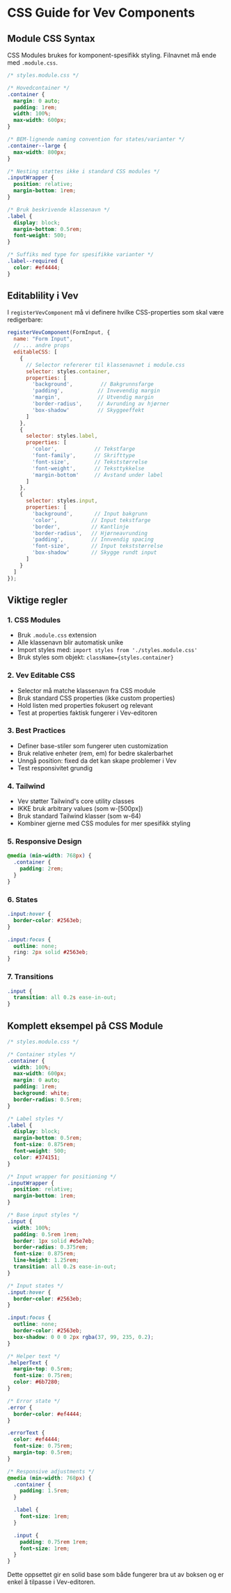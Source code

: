 # CSS Guide for Vev Components

## Module CSS Syntax
CSS Modules brukes for komponent-spesifikk styling. Filnavnet må ende med `.module.css`.

```css
/* styles.module.css */

/* Hovedcontainer */
.container {
  margin: 0 auto;
  padding: 1rem;
  width: 100%;
  max-width: 600px;
}

/* BEM-lignende naming convention for states/varianter */
.container--large {
  max-width: 800px;
}

/* Nesting støttes ikke i standard CSS modules */
.inputWrapper {
  position: relative;
  margin-bottom: 1rem;
}

/* Bruk beskrivende klassenavn */
.label {
  display: block;
  margin-bottom: 0.5rem;
  font-weight: 500;
}

/* Suffiks med type for spesifikke varianter */
.label--required {
  color: #ef4444;
}
```

## Editablility i Vev
I `registerVevComponent` må vi definere hvilke CSS-properties som skal være redigerbare:

```javascript
registerVevComponent(FormInput, {
  name: "Form Input",
  // ... andre props
  editableCSS: [
    {
      // Selector refererer til klassenavnet i module.css
      selector: styles.container,
      properties: [
        'background',         // Bakgrunnsfarge
        'padding',           // Invevendig margin
        'margin',            // Utvendig margin
        'border-radius',     // Avrunding av hjørner
        'box-shadow'         // Skyggeeffekt
      ]
    },
    {
      selector: styles.label,
      properties: [
        'color',            // Tekstfarge
        'font-family',      // Skrifttype
        'font-size',        // Tekststørrelse
        'font-weight',      // Teksttykkelse
        'margin-bottom'     // Avstand under label
      ]
    },
    {
      selector: styles.input,
      properties: [
        'background',       // Input bakgrunn
        'color',           // Input tekstfarge
        'border',          // Kantlinje
        'border-radius',   // Hjørneavrunding
        'padding',         // Innvendig spacing
        'font-size',       // Input tekststørrelse
        'box-shadow'       // Skygge rundt input
      ]
    }
  ]
});
```

## Viktige regler

### 1. CSS Modules
- Bruk `.module.css` extension
- Alle klassenavn blir automatisk unike
- Import styles med: `import styles from './styles.module.css'`
- Bruk styles som objekt: `className={styles.container}`

### 2. Vev Editable CSS
- Selector må matche klassenavn fra CSS module
- Bruk standard CSS properties (ikke custom properties)
- Hold listen med properties fokusert og relevant
- Test at properties faktisk fungerer i Vev-editoren

### 3. Best Practices
- Definer base-stiler som fungerer uten customization
- Bruk relative enheter (rem, em) for bedre skalerbarhet 
- Unngå position: fixed da det kan skape problemer i Vev
- Test responsivitet grundig

### 4. Tailwind
- Vev støtter Tailwind's core utility classes
- IKKE bruk arbitrary values (som w-[500px])
- Bruk standard Tailwind klasser (som w-64)
- Kombiner gjerne med CSS modules for mer spesifikk styling

### 5. Responsive Design
```css
@media (min-width: 768px) {
  .container {
    padding: 2rem;
  }
}
```

### 6. States
```css
.input:hover {
  border-color: #2563eb;
}

.input:focus {
  outline: none;
  ring: 2px solid #2563eb;
}
```

### 7. Transitions
```css
.input {
  transition: all 0.2s ease-in-out;
}
```

## Komplett eksempel på CSS Module

```css
/* styles.module.css */

/* Container styles */
.container {
  width: 100%;
  max-width: 600px;
  margin: 0 auto;
  padding: 1rem;
  background: white;
  border-radius: 0.5rem;
}

/* Label styles */
.label {
  display: block;
  margin-bottom: 0.5rem;
  font-size: 0.875rem;
  font-weight: 500;
  color: #374151;
}

/* Input wrapper for positioning */
.inputWrapper {
  position: relative;
  margin-bottom: 1rem;
}

/* Base input styles */
.input {
  width: 100%;
  padding: 0.5rem 1rem;
  border: 1px solid #e5e7eb;
  border-radius: 0.375rem;
  font-size: 0.875rem;
  line-height: 1.25rem;
  transition: all 0.2s ease-in-out;
}

/* Input states */
.input:hover {
  border-color: #2563eb;
}

.input:focus {
  outline: none;
  border-color: #2563eb;
  box-shadow: 0 0 0 2px rgba(37, 99, 235, 0.2);
}

/* Helper text */
.helperText {
  margin-top: 0.5rem;
  font-size: 0.75rem;
  color: #6b7280;
}

/* Error state */
.error {
  border-color: #ef4444;
}

.errorText {
  color: #ef4444;
  font-size: 0.75rem;
  margin-top: 0.5rem;
}

/* Responsive adjustments */
@media (min-width: 768px) {
  .container {
    padding: 1.5rem;
  }

  .label {
    font-size: 1rem;
  }

  .input {
    padding: 0.75rem 1rem;
    font-size: 1rem;
  }
}
```

Dette oppsettet gir en solid base som både fungerer bra ut av boksen og er enkel å tilpasse i Vev-editoren.